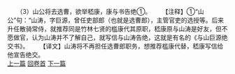 　　（3）山公将去选曹，欲举嵇康，康与书告绝①。
　　【注释】①“山公”句：“山涛，字巨源，曾任吏部郎（也就是选曹郎），主管官吏的选授等。后来升任散骑常侍，就推荐同是竹林七贤的槛康代其原职，嵇康原与山涛是好友，但不愿做官，认为山涛并不了解自己，就写信与山涛告绝，这就是有名的《与山巨源绝交书》。
　　【译文】山涛将不再担任选曹郎职务，想推荐槛康代替，嵇康写信给他宣告绝交。
<br>[上一篇](18_02) [回卷首](18_00) [下一篇](18_04)
